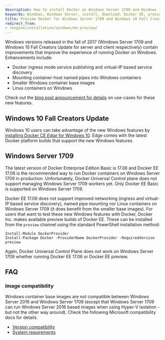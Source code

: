 ```yaml
---
description: How to install Docker on Windows Server 1709 and Windows 10 Fall Creators Update
keywords: Windows, Windows Server, install, download, Docker EE, preview, Windows 1709
title: Preview Docker for Windows Server 1709 and Windows 10 Fall Creators Update
redirect_from:
- /engine/installation/windows/ee-preview/
---
```


Windows versions released in the fall of 2017 (Windows Server 1709 and Windows
10 Fall Creators Update for server and client respectively) contain improvements
that improve the experience of running Docker on Windows. Enhancements include:

 * Docker ingress mode service publishing and virtual-IP based service discovery
 * Mounting container-host named pipes into Windows containers
 * Smaller Windows container base images
 * Linux containers on Windows

Check out the
[blog post announcement for details](https://blog.docker.com/2017/09/docker-windows-server-1709/)
on use-cases for these new features.

## Windows 10 Fall Creators Update

Windows 10 users can take advantage of the new Windows features by
[installing Docker CE _Edge_ for Windows 10](/docker-for-windows/install/). Edge
comes with the latest Docker platform builds that support the new Windows features.

## Windows Server 1709

The latest version of Docker Enterprise Edition Basic is 17.06 and Docker EE
17.06 is the recommended way to run Docker containers on Windows Server 1709 in
production. Unfortunately, Docker Universal Control plane does not support
managing Windows Server 1709 workers yet. Only Docker EE Basic is supported on
Windows Server 1709.

Docker EE 17.06 does not support improved networking (ingress and virtual-IP
based service discovery), named pipe mounting nor Linux containers on Windows
Server 1709 (it does benefit from the smaller base images). For users that want
to test these new Windows features with Docker, Docker Inc. makes available
preview builds of Docker EE. These can be installed from the `preview` channel
using the standard PowerShell installation method:

    Install-Module DockerProvider
    Install-Package Docker -ProviderName DockerProvider -RequiredVersion preview

Again, Docker Universal Control Plane does not work on Windows Server 1709
whether running Docker EE 17.06 or Docker EE preview.

## FAQ

### Image compatibility

Windows container base images are not compatible between Windows Server 2016 and
Windows Server 1709 (except that Windows Server 1709 can run Windows Server 2016
based images when using Hyper-V isolation - but not the other way around). Check
the following Microsoft compatibility docs for details.

- [Version compatibility](https://docs.microsoft.com/en-us/virtualization/windowscontainers/deploy-containers/version-compatibility)
- [System requirements](https://docs.microsoft.com/en-us/virtualization/windowscontainers/deploy-containers/system-requirements)
